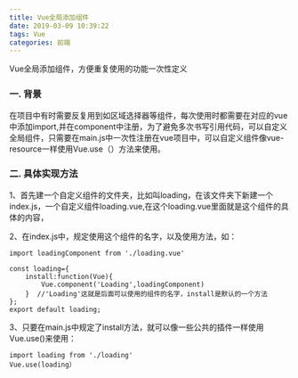 ```yaml
---
title: Vue全局添加组件
date: 2019-03-09 10:39:22
tags: Vue
categories: 前端
---
```

Vue全局添加组件，方便重复使用的功能一次性定义
<!--more-->
### 一. 背景  
在项目中有时需要反复用到如区域选择器等组件，每次使用时都需要在对应的vue中添加import,并在component中注册，为了避免多次书写引用代码，可以自定义全局组件，只需要在main.js中一次性注册在vue项目中，可以自定义组件像vue-resource一样使用Vue.use（）方法来使用。
### 二. 具体实现方法  
1、首先建一个自定义组件的文件夹，比如叫loading，在该文件夹下新建一个index.js，一个自定义组件loading.vue,在这个loading.vue里面就是这个组件的具体的内容，

2、在index.js中，规定使用这个组件的名字，以及使用方法，如：
 
    import loadingComponent from './loading.vue'
     
    const loading={
        install:function(Vue){
            Vue.component('Loading',loadingComponent)
        }  //'Loading'这就是后面可以使用的组件的名字，install是默认的一个方法
    };
    export default loading;
3、只要在main.js中规定了install方法，就可以像一些公共的插件一样使用Vue.use()来使用：
 
    import loading from './loading'
    Vue.use(loading）

